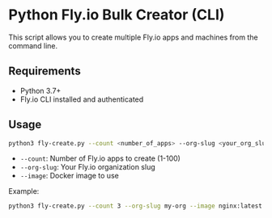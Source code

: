 # Python Fly.io Bulk Creator (CLI)

This script allows you to create multiple Fly.io apps and machines from the command line.

## Requirements

- Python 3.7+
- Fly.io CLI installed and authenticated

## Usage

```sh
python3 fly-create.py --count <number_of_apps> --org-slug <your_org_slug> --image <docker_image>
```

- `--count`: Number of Fly.io apps to create (1-100)
- `--org-slug`: Your Fly.io organization slug
- `--image`: Docker image to use

Example:

```sh
python3 fly-create.py --count 3 --org-slug my-org --image nginx:latest
```

